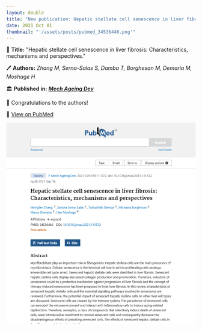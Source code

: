 ```yaml
---
layout: double
title: "New publication: Hepatic stellate cell senescence in liver fibrosis Characteristics mechanisms and perspectives"
date: 2021 Oct 01
thumbnail: "'/assets/posts/pubmed_34536446.png'"
---
```

📖 <strong>Title:</strong> "Hepatic stellate cell senescence in liver fibrosis: Characteristics, mechanisms and perspectives."  

🖊️ <strong>Authors:</strong> <em>Zhang M, Serna-Salas S, Damba T, Borghesan M, Demaria M, Moshage H</em>  

🏛️ <strong>Published in:</strong> <em><strong><ins>Mech Ageing Dev</ins></strong></em>  

🎉 Congratulations to the authors!  

🔗 <a href="https://pubmed.ncbi.nlm.nih.gov/34536446/">View on PubMed</a>  

![Publication Image](/assets/posts/pubmed_34536446.png)
